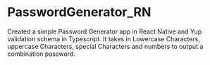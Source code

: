 # PasswordGenerator_RN
Created a simple Password Generator app in React Native and Yup validation schema in Typescript.
It takes in Lowercase Characters, uppercase Characters, special Characters and numbers to output a combination password.
